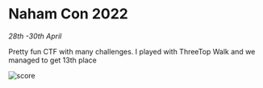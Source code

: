 # Naham Con 2022

<em>28th -30th April</em>

Pretty fun CTF with many challenges. I played with ThreeTop Walk and we managed to get 13th place

![score](./images/)
